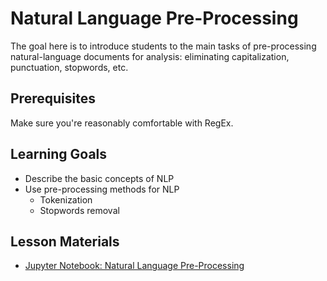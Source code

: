 # Natural Language Pre-Processing

The goal here is to introduce students to the main tasks of pre-processing natural-language documents for analysis: eliminating capitalization, punctuation, stopwords, etc.

## Prerequisites

Make sure you're reasonably comfortable with RegEx.

## Learning Goals

- Describe the basic concepts of NLP
- Use pre-processing methods for NLP
    - Tokenization
    - Stopwords removal

## Lesson Materials

- [Jupyter Notebook: Natural Language Pre-Processing](natural_language_pre-processing.ipynb)
